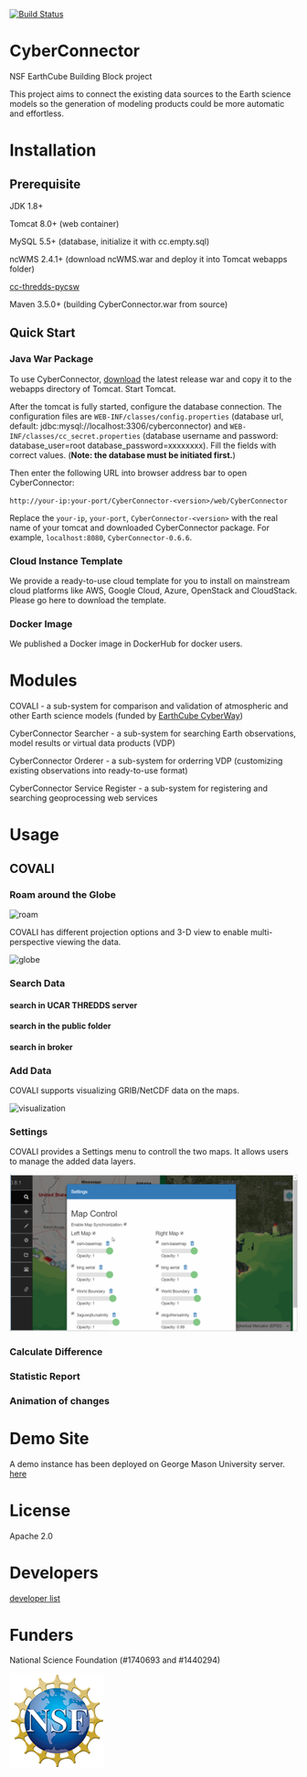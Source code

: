 
[![Build Status](https://travis-ci.org/CSISS/cc.svg?branch=master)](https://travis-ci.org/CSISS/cc)

# CyberConnector

NSF EarthCube Building Block project

This project aims to connect the existing data sources to the Earth science models so the generation of modeling products could be more automatic and effortless. 

# Installation

## Prerequisite

JDK 1.8+

Tomcat 8.0+ (web container)

MySQL 5.5+ (database, initialize it with cc.empty.sql)

ncWMS 2.4.1+ (download ncWMS.war and deploy it into Tomcat webapps folder)

[cc-thredds-pycsw](https://github.com/CSISS/cc-thredds-pycsw)

Maven 3.5.0+ (building CyberConnector.war from source)

## Quick Start

### Java War Package

To use CyberConnector, [download](https://github.com/CSISS/cc/releases) the latest release war and copy it to the webapps directory of Tomcat. Start Tomcat. 

After the tomcat is fully started, configure the database connection. The configuration files are `WEB-INF/classes/config.properties` (database url, default: jdbc:mysql://localhost:3306/cyberconnector) and `WEB-INF/classes/cc_secret.properties` (database username and password: database_user=root database_password=xxxxxxxx). Fill the fields with correct values. (**Note: the database must be initiated first.**)

Then enter the following URL into browser address bar to open CyberConnector:

`http://your-ip:your-port/CyberConnector-<version>/web/CyberConnector`

Replace the `your-ip`, `your-port`, `CyberConnector-<version>` with the real name of your tomcat and downloaded CyberConnector package. For example, `localhost:8080`, `CyberConnector-0.6.6`.

### Cloud Instance Template

We provide a ready-to-use cloud template for you to install on mainstream cloud platforms like AWS, Google Cloud, Azure, OpenStack and CloudStack. Please go here to download the template.

### Docker Image

We published a Docker image in DockerHub for docker users. 

# Modules

COVALI - a sub-system for comparison and validation of atmospheric and other Earth science models (funded by [EarthCube CyberWay](http://cube.csiss.gmu.edu/CyberWay/web/index))

CyberConnector Searcher - a sub-system for searching Earth observations, model results or virtual data products (VDP)

CyberConnector Orderer - a sub-system for orderring VDP (customizing existing observations into ready-to-use format)

CyberConnector Service Register - a sub-system for registering and searching geoprocessing web services

# Usage

## COVALI



### Roam around the Globe

![roam](docs/ccportal.gif)

COVALI has different projection options and 3-D view to enable multi-perspective viewing the data.

![globe](docs/cc-3d.gif)

### Search Data

#### search in UCAR THREDDS server


#### search in the public folder


#### search in broker


### Add Data

COVALI supports visualizing GRIB/NetCDF data on the maps. 

![visualization](docs/cc-add-data.gif)

### Settings

COVALI provides a Settings menu to controll the two maps. It allows users to manage the added data layers.

![settings](docs/cc-settings.gif)

### Calculate Difference


### Statistic Report


### Animation of changes




# Demo Site

A demo instance has been deployed on George Mason University server. [here](http://cube.csiss.gmu.edu/CyberConnector/web/index)

# License

Apache 2.0

# Developers

[developer list](authors.md)

# Funders

National Science Foundation (#1740693 and #1440294)

![nsf](docs/logo_nsf.gif)


